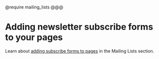 @require mailing_lists
@@@
# Adding newsletter subscribe forms to your pages

Learn about [adding subscribe forms to pages](#adding-subscribe-forms-to-your-website) in the Mailing Lists section. 